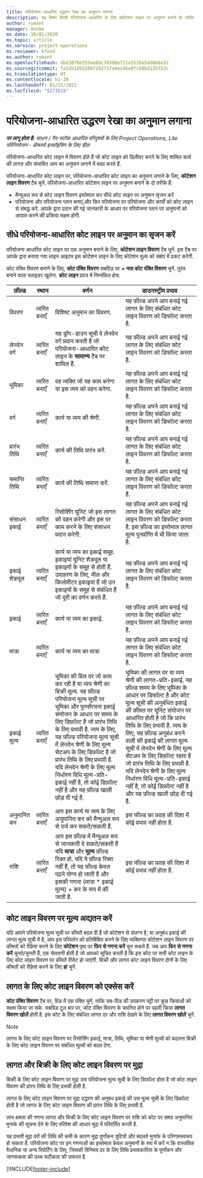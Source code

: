 ```yaml
---
title: परियोजना-आधारित उद्धरण रेखा का अनुमान लगाना
description: यह विषय किसी परियोजना-आधारित के लिए क्वोटेशन लाइन पर अनुमान बनाने के तरीके के बारे में जानकारी देता है.
author: rumant
manager: Annbe
ms.date: 10/01/2020
ms.topic: article
ms.service: project-operations
ms.reviewer: kfend
ms.author: rumant
ms.openlocfilehash: dbd3876e555ee6bc70308ef11a3528a5dd8b6a32
ms.sourcegitcommit: fa32b1893286f20271fa4ec4be8fc68bd135f53c
ms.translationtype: HT
ms.contentlocale: hi-IN
ms.lasthandoff: 02/15/2021
ms.locfileid: "5273515"
---
```

# <a name="estimating-a-project-based-quote-line"></a>परियोजना-आधारित उद्धरण रेखा का अनुमान लगाना

_**पर लागू होता है:** साधन / गैर-स्टॉक आधारित परिदृश्यों के लिए Project Operations, Lite परिनियोजन - प्रोफार्मा इनवॉइसिंग के लिए डील_

परियोजना-आधारित कोट लाइन में विवरण होते हैं जो कोट लाइन को डिलीवर करने के लिए शामिल कार्य की लागत और संभावित आय का अनुमान लगाने में मदद करते हैं.

परियोजना-आधारित कोट लाइन पर, परियोजना-आधारित कोट लाइन का अनुमान लगाने के लिए, **कोटेशन लाइन विवरण** टैब चुनें. परियोजना-आधारित कोटेशन लाइन पर अनुमान बनाने के दो तरीके हैं:

- मैन्युअल रूप से कोट लाइन विवरण इस्तेमाल कर सीधे कोट लाइन पर अनुमान सृजन करें 
- परियोजना और परियोजना प्लान बनाएं,और फिर परियोजना पर परियोजना और कार्यों को कोट लाइन से संबद्ध करें. आपके द्वारा प्रदान की गई जानकारी के आधार पर परियोजना प्लान पर अनुमानों को आयात करने की प्रक्रिया सक्षम होगी.

## <a name="create-estimates-directly-on-a-project-based-quote-line"></a>सीधे परियोजना-आधारित कोट लाइन पर अनुमान का सृजन करें

परियोजना आधारित कोट लाइन पर एक अनुमान बनाने के लिए, **कोटेशन लाइन विवरण** टैब चुनें. इस टैब पर आपके द्वारा बनाया गया लाइन आइटम इस कोटेशन लाइन के लिए कोटेशन मूल्य को संक्षेप में प्रकट करेगी. 

कोट पंक्ति विवरण बनाने के लिए, **कोट पंक्ति विवरण** सबग्रिड पर **+ नया कोट पंक्ति विवरण** चुनें. तुरंत बनाने वाला स्लाइडर खुलेगा. **कोट लाइन** प्रपत्र में निम्नंकित क्षेत्र:

| **फ़ील्ड** | **स्थान** | **वर्णन** | **डाउनस्ट्रीम प्रभाव** |
| --- | --- | --- | --- |
| विवरण | त्वरित बनाएँ | विशिष्ट अनुमान का विवरण. | यह फ़ील्ड अपने आप बनाई गई लागत के लिए संबंधित कोट लाइन विवरण को डिफॉल्ट करता है. |
| लेनदेन वर्ग | त्वरित बनाएँ | यह ड्रॉप-डाउन सूची वे लेनदेन वर्ग प्रदान करती है जो परियोजना-आधारित कोट लाइन के **सामान्य** टैब पर शामिल हैं.  | यह फ़ील्ड अपने आप बनाई गई लागत के लिए संबंधित कोट लाइन विवरण को डिफॉल्ट करता है. |
| भूमिका | त्वरित बनाएँ | वह व्यक्ति जो यह काम करेगा या इस व्यय को वहन करेगा. | यह फ़ील्ड अपने आप बनाई गई लागत के लिए संबंधित कोट लाइन विवरण को डिफॉल्ट करता है. |
| वर्ग | त्वरित बनाएँ | कार्य या व्यय की श्रेणी. | यह फ़ील्ड अपने आप बनाई गई लागत के लिए संबंधित कोट लाइन विवरण को डिफॉल्ट करता है. |
| प्रारंभ तिथि | त्वरित बनाएँ | कार्य की तिथि प्रारंभ करें. | यह फ़ील्ड अपने आप बनाई गई लागत के लिए संबंधित कोट लाइन विवरण को डिफॉल्ट करता है. |
| समाप्ति तिथि | त्वरित बनाएँ | कार्य की तिथि समाप्त करें. | यह फ़ील्ड अपने आप बनाई गई लागत के लिए संबंधित कोट लाइन विवरण को डिफॉल्ट करता है. |
| संसाधन इकाई | त्वरित बनाएँ | रिसोर्सिंग यूनिट जो इस लागत को वहन करेगी और इस पर काम करने के लिए संसाधन प्रदान करेगी. | यह फ़ील्ड अपने आप बनाई गई लागत के लिए संबंधित कोट लाइन विवरण को डिफॉल्ट करता है. इस फ़ील्ड का इस्तेमाल लागत मूल्य पुनर्प्राप्ति में भी किया जाता है. |
| इकाई शेड्यूल | त्वरित बनाएँ | कार्य या व्यय का इकाई समूह. इकाइयां यूनिट शेड्यूल या इकाइयों के समूह से होती हैं. उदाहरण के लिए, मील और किलोमीटर इकाइयां हैं जो उन इकाइयों के समूह से संबंधित हैं जो दूरी का वर्णन करते हैं. | यह फ़ील्ड अपने आप बनाई गई लागत के लिए संबंधित कोट लाइन विवरण को डिफॉल्ट करता है. |
| इकाई | त्वरित बनाएँ | कार्य या व्यय का इकाई. | यह फ़ील्ड अपने आप बनाई गई लागत के लिए संबंधित कोट लाइन विवरण को डिफॉल्ट करता है. |
| मात्रा | त्वरित बनाएँ | कार्य या व्यय का मात्रा | यह फ़ील्ड अपने आप बनाई गई लागत के लिए संबंधित कोट लाइन विवरण को डिफॉल्ट करता है. |
| इकाई मूल्य | त्वरित बनाएँ | भूमिका की बिल दर जो काम कर रही है या व्यय श्रेणी का बिक्री मूल्य. यह फ़ील्ड परियोजना मूल्य सूची पर भूमिका और पुनर्संरचना इकाई संयोजन के आधार पर समय के लिए डिफ़ॉल्ट है जो प्रारंभ तिथि के लिए प्रभावी है. व्यय के लिए, यह फ़ील्ड परियोजना मूल्य सूची में लेनदेन श्रेणी के लिए मूल्य सेटअप के लिए डिफ़ॉल्ट है जो प्रारंभ तिथि के लिए प्रभावी है. यदि लेनदेन श्रेणी के लिए मूल्य निर्धारण विधि मूल्य-प्रति-इकाई नहीं है, तो कोई डिफ़ॉल्ट नहीं है और यह फ़ील्ड खाली छोड़ दी गई है. | भूमिका की लागत दर या व्यय श्रेणी की लागत-प्रति-इकाई. यह फ़ील्ड समय के लिए भूमिका के आधार पर डिफॉल्ट है और कोट मूल्य सूची की अनुबंधित इकाई की कीमत पर यूनिट संयोजन पर आधारित होती है जो कि प्रारंभ तिथि के लिए प्रभावी है. व्यय के लिए, यह फ़ील्ड अनुबंध करने वाली की इकाई की लागत मूल्य सूची में लेनदेन श्रेणी के लिए मूल्य सेटअप के लिए डिफ़ॉल्ट रहता है जो प्रारंभ तिथि के लिए प्रभावी है. यदि लेनदेन श्रेणी के लिए मूल्य निर्धारण विधि मूल्य-प्रति-इकाई नहीं है, तो कोई डिफ़ॉल्ट नहीं है और यह फ़ील्ड खाली छोड़ दी गई है. |
| अनुमानित कर | त्वरित बनाएँ | आप इस कार्य या व्यय के लिए अनुमानित कर को मैन्युअल रूप से दर्ज कर सकते/सकती हैं. | इस फील्ड का प्रवाह की दिशा में कोई प्रभाव नहीं होता है. |
| राशि | त्वरित बनाएँ | आप इस फ़ील्ड में मैन्युअल रूप से जानकारी दे सकते/सकती हैं यदि **मात्रा** और **मूल्य** फ़ील्ड रिक्त हो. यदि ये फ़ील्ड रिक्त नहीं हैं, तो यह फ़ील्ड केवल पढ़ने योग्य हो जाती है और इसकी गणना (मात्रा \* इकाई मूल्य) + कर के रूप में की जाती है. | इस फील्ड का प्रवाह की दिशा में कोई प्रभाव नहीं होता है. |

## <a name="update-prices-on-quote-line-details"></a>कोट लाइन विवरण पर मूल्य अद्यतन करें

यदि आपने परियोजना मूल्य सूची पर कीमतें बदल दी हैं जो कोटेशन से संलग्न है, या अनुबंध इकाई की लागत मूल्य सूची में है, आप इस परिवर्तन को प्रतिबिंबित करने के लिए व्यक्तिगत कोटेशन लाइन विवरण पर कीमतों को रीफ्रेश करने के लिए **कोटेशन** पृष्ठ पर **फिर से गणना करें** चुन सकते हैं. जब आप **फिर से गणना करें** चुनते/चुनती हैं, एक चेतावनी होती है जो आपको सूचित करती है कि इस कोट पर सभी कोट लाइन के लिए कोट लाइन विवरण पर कीमतें रीसेट हो जाएंगी. बिक्री और लागत कोट लाइन विवरण दोनों के लिए कीमतों को रीफ्रेश करने के लिए **हां** चुनें.

## <a name="access-quote-line-details-for-cost"></a>लागत के लिए कोट लाइन विवरण को एक्सेस करें

**कोट पंक्ति विवरण** टैब पर, ग्रिड में एक पंक्ति चुनें, ताकि सब-ग्रिड की उपकरण पट्टी पर कुछ क्रियाओं को सक्षम किया जा सके. सबग्रिड टूल बार पर, कोट पंक्ति विवरण के चयनित होने पर पहली क्रिया **लागत विवरण खोलें** होती है. इस कोट के लिए संबंधित लागत दर और राशि देखने के लिए **लागत विवरण खोलें** चुनें.

> [!NOTE]
> लागत के लिए कोट लाइन विवरण पर रिसोर्सिंग इकाई, मात्रा, तिथि, भूमिका या श्रेणी मूल्यों को बदलना बिक्री के लिए कोट लाइन विवरण पर संबंधित मूल्यों को बदल देगा.
## <a name="currency-on-quote-line-details-for-cost-and-sales"></a>लागत और बिक्री के लिए कोट लाइन विवरण पर मुद्रा

बिक्री के लिए कोट लाइन विवरण पर मुद्रा उस परियोजना मूल्य सूची के लिए डिफॉल्ट होता है जो कोट लाइन विवरण की प्रांरभ तिथि के लिए प्रभावी होती है.

लागत के लिए कोट लाइन विवरण पर मुद्रा उद्धरण की अनुबंध इकाई की उस मूल्य सूची के लिए डिफ़ॉल्ट होती है जो लागत के लिए कोट लाइन विवरण की प्रारंभ तिथि के लिए प्रभावी है.

लाभ क्षमता की गणना लागत और बिक्री के लिए कोट लाइन विवरण पर राशि को कोट पर समग्र अनुमानित मुनाफे की सूचना देने के लिए परिवेश की आधार मुद्रा में परिवर्तित करती है.

यह प्रभावी मुद्रा दरों की तिथि की कमी के कारण मुद्रा पूर्णांकन त्रुटियों और बदलते मुनाफे के परिणामस्वरूप हो सकता है. परियोजना कोट पर इन गणनाओं का इस्तेमाल केवल अनुमानों के रूप में करें न कि वास्तविक वैधानिक या अन्य रिपोर्टिंग के लिए, जिसकी विनिमय दर के लिए तिथि प्रभावकारिता के पूर्णांकन और जागरूकता की उच्च सटीकता की ज़रूरत है.


[!INCLUDE[footer-include](../../includes/footer-banner.md)]